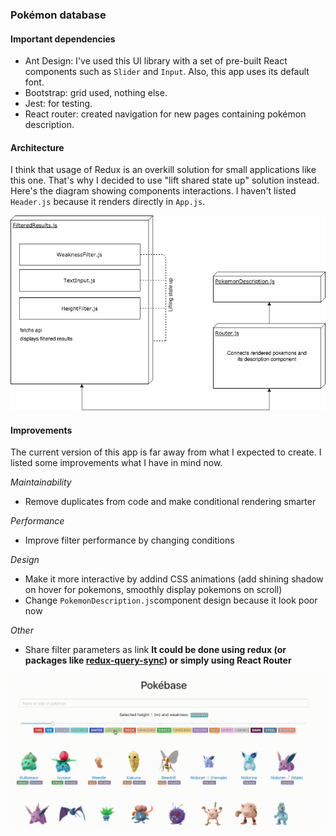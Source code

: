 ### Pokémon database

#### Important dependencies

* Ant Design: I've used this UI library with a set of pre-built React components such as `Slider` and `Input`. Also, this app uses its default font.
* Bootstrap: grid used, nothing else.
* Jest: for testing.
* React router: created navigation for new pages containing pokémon description.

#### Architecture

I think that usage of Redux is an overkill solution for small applications like this one. That's why I decided to use "lift shared state up" solution instead. Here's the diagram showing components interactions. I haven't listed `Header.js` because it renders directly in `App.js`.

![Diagram](./img/diagram.png)

#### Improvements

The current version of this app is far away from what I expected to create. I listed some improvements what I have in mind now.

*Maintainability*

* Remove duplicates from code and make conditional rendering smarter

*Performance*

* Improve filter performance by changing conditions

*Design*

* Make it more interactive by addind CSS animations (add shining shadow on hover for pokemons, smoothly display pokemons on scroll)
* Change `PokemonDescription.js`component design because it look poor now

*Other*

* Share filter parameters as link
**It could be done using redux (or packages like [redux-query-sync](https://www.npmjs.com/package/redux-query-sync)) or simply using React Router**

![DemoGif](./img/pokemons.gif)

